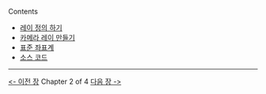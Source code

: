 Contents
- [레이 정의 하기](rt-레이-정의-하기)
- [카메라 레이 만들기](#카메라-레이-만들기)
- [표준 좌표계](표준좌표계)
- [소스 코드](소스코드)





------------------------
[<- 이전 장](rt-레이-정의-하기)        Chapter 2 of 4         [다음 장 ->](표준좌표계)
